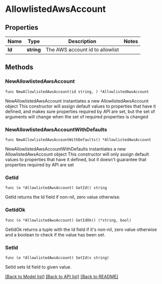 # AllowlistedAwsAccount

## Properties

Name | Type | Description | Notes
------------ | ------------- | ------------- | -------------
**Id** | **string** | The AWS account id to allowlist | 

## Methods

### NewAllowlistedAwsAccount

`func NewAllowlistedAwsAccount(id string, ) *AllowlistedAwsAccount`

NewAllowlistedAwsAccount instantiates a new AllowlistedAwsAccount object
This constructor will assign default values to properties that have it defined,
and makes sure properties required by API are set, but the set of arguments
will change when the set of required properties is changed

### NewAllowlistedAwsAccountWithDefaults

`func NewAllowlistedAwsAccountWithDefaults() *AllowlistedAwsAccount`

NewAllowlistedAwsAccountWithDefaults instantiates a new AllowlistedAwsAccount object
This constructor will only assign default values to properties that have it defined,
but it doesn't guarantee that properties required by API are set

### GetId

`func (o *AllowlistedAwsAccount) GetId() string`

GetId returns the Id field if non-nil, zero value otherwise.

### GetIdOk

`func (o *AllowlistedAwsAccount) GetIdOk() (*string, bool)`

GetIdOk returns a tuple with the Id field if it's non-nil, zero value otherwise
and a boolean to check if the value has been set.

### SetId

`func (o *AllowlistedAwsAccount) SetId(v string)`

SetId sets Id field to given value.



[[Back to Model list]](../README.md#documentation-for-models) [[Back to API list]](../README.md#documentation-for-api-endpoints) [[Back to README]](../README.md)


